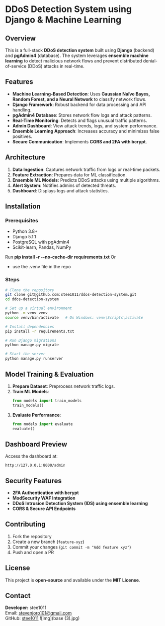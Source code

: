 # DDoS Detection System using Django & Machine Learning

## Overview
This is a full-stack **DDoS detection system** built using **Django** (backend) and **pgAdmin4** (database). The system leverages **ensemble machine learning** to detect malicious network flows and prevent distributed denial-of-service (DDoS) attacks in real-time.

## Features
- **Machine Learning-Based Detection**: Uses **Gaussian Naïve Bayes, Random Forest, and a Neural Network** to classify network flows.
- **Django Framework**: Robust backend for data processing and API handling.
- **pgAdmin4 Database**: Stores network flow logs and attack patterns.
- **Real-Time Monitoring**: Detects and flags unusual traffic patterns.
- **Admin Dashboard**: View attack trends, logs, and system performance.
- **Ensemble Learning Approach**: Increases accuracy and minimizes false positives.
- **Secure Communication**: Implements **CORS and 2FA with bcrypt**.

## Architecture
1. **Data Ingestion**: Captures network traffic from logs or real-time packets.
2. **Feature Extraction**: Prepares data for ML classification.
3. **Ensemble ML Models**: Predicts DDoS attacks using multiple algorithms.
4. **Alert System**: Notifies admins of detected threats.
5. **Dashboard**: Displays logs and attack statistics.

## Installation
### Prerequisites
- Python 3.8+
- Django 5.1.1
- PostgreSQL with pgAdmin4
- Scikit-learn, Pandas, NumPy

Run 
**pip install -r --no-cache-dir requirements.txt**
Or
- use the .venv file in the repo

### Steps
```bash
# Clone the repository
git clone git@github.com:stee1011/ddos-detection-system.git
cd ddos-detection-system

# Set up a virtual environment
python -m venv venv
source venv/bin/activate   # On Windows: venv\Scripts\activate

# Install dependencies
pip install -r requirements.txt

# Run Django migrations
python manage.py migrate

# Start the server
python manage.py runserver
```

## Model Training & Evaluation
1. **Prepare Dataset**: Preprocess network traffic logs.
2. **Train ML Models**:
   ```python
   from models import train_models
   train_models()
   ```
3. **Evaluate Performance**:
   ```python
   from models import evaluate
   evaluate()
   ```

## Dashboard Preview
Access the dashboard at:
```
http://127.0.0.1:8000/admin
```

## Security Features
- **2FA Authentication with bcrypt**
- **ModSecurity WAF Integration**
- **DDoS Intrusion Detection System (IDS) using ensemble learning**
- **CORS & Secure API Endpoints**

## Contributing
1. Fork the repository
2. Create a new branch (`feature-xyz`)
3. Commit your changes (`git commit -m "Add feature xyz"`)
4. Push and open a PR

## License
This project is **open-source** and available under the **MIT License**.

## Contact
**Developer:** stee1011  
 Email: stevenjoro101@gmail.com  
 GitHub: [stee1011](https://github.com/stee1011)
 ![img](base (3).jpg)

